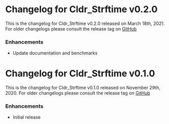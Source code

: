 # Changelog for Cldr_Strftime v0.2.0

This is the changelog for Cldr_Strftime v0.2.0 released on March 18th, 2021.  For older changelogs please consult the release tag on [GitHub](https://github.com/elixir-cldr/cldr_strftime/tags)

### Enhancements

* Update documentation and benchmarks

# Changelog for Cldr_Strftime v0.1.0

This is the changelog for Cldr_Strftime v0.1.0 released on November 29th, 2020.  For older changelogs please consult the release tag on [GitHub](https://github.com/elixir-cldr/cldr_strftime/tags)

### Enhancements

* Initial release